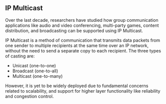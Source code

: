## IP Multicast

Over the last decade, researchers have studied how group communication applications like audio and video conferencing, multi-party games, content distribution, and broadcasting can be supported using IP Multicast.

IP Multicast is a method of communication that transmits data packets from one sender to multiple recipients at the same time over an IP network, without the need to send a separate copy to each recipient. The three types of casting are:

- Unicast (one-to-one)
- Broadcast (one-to-all)
- Multicast (one-to-many)

However, it is yet to be widely deployed due to fundamental concerns related to scalability, and support for higher layer functionality like reliability and congestion control.
